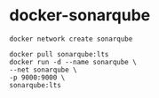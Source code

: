 # docker-sonarqube

```shell
docker network create sonarqube
```

```shell
docker pull sonarqube:lts
docker run -d --name sonarqube \
--net sonarqube \
-p 9000:9000 \
sonarqube:lts
```